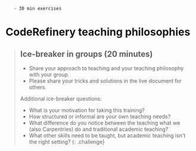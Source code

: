 ```{instructor-note}
   - 30 min exercises
```   

# CodeRefinery teaching philosophies

> ## Ice-breaker in groups (20 minutes)
>
> - Share your approach to teaching and your teaching philosophy with your group.
> - Please share your tricks and solutions in the live document for others.
>
> Additional ice-breaker questions:
> - What is your motivation for taking this training?
> - How structured or informal are your own teaching needs?
> - What difference do you notice between the teaching what we (also
>   Carpentries) do and traditional academic teaching?
> - What other skills need to be taught, but academic teaching isn't the right setting?
{: .challenge}



